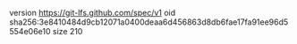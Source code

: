 version https://git-lfs.github.com/spec/v1
oid sha256:3e8410484d9cb12071a0400deaa6d456863d8db6fae17fa91ee96d5554e06e10
size 210
